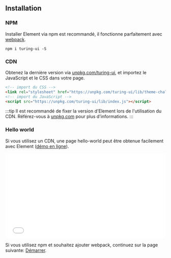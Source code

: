## Installation

### NPM

Installer Element via npm est recommandé, il fonctionne parfaitement avec [webpack](https://webpack.js.org/).

```shell
npm i turing-ui -S
```

### CDN

Obtenez la dernière version via [unpkg.com/turing-ui](https://unpkg.com/turing-ui/), et importez le JavaScript et le CSS dans votre page.

```html
<!-- import du CSS -->
<link rel="stylesheet" href="https://unpkg.com/turing-ui/lib/theme-chalk/index.css">
<!-- import du JavaScript -->
<script src="https://unpkg.com/turing-ui/lib/index.js"></script>
```

:::tip
Il est recommandé de fixer la version d'Element lors de l'utilisation du CDN. Référez-vous à  [unpkg.com](https://unpkg.com) pour plus d'informations.
:::

### Hello world

Si vous utilisez un CDN, une page hello-world peut être obtenue facilement avec Element ([démo en ligne](https://codepen.io/bofeng/pen/poaEmJY)).

<iframe height="265" style="width: 100%;" scrolling="no" title="Element demo" src="//codepen.io/bofeng/embed/poaEmJY/?height=265&theme-id=light&default-tab=html" frameborder="no" allowtransparency="true" allowfullscreen="true">
  See the Pen <a href='https://codepen.io/bofeng/pen/poaEmJY/'>Element demo</a> by hetech
  (<a href='https://codepen.io/bofeng'>@bofeng</a>) on <a href='https://codepen.io'>CodePen</a>.
</iframe>

Si vous utilisez npm et souhaitez ajouter webpack, continuez sur la page suivante: [Démarrer](/#/fr-FR/component/quickstart).
